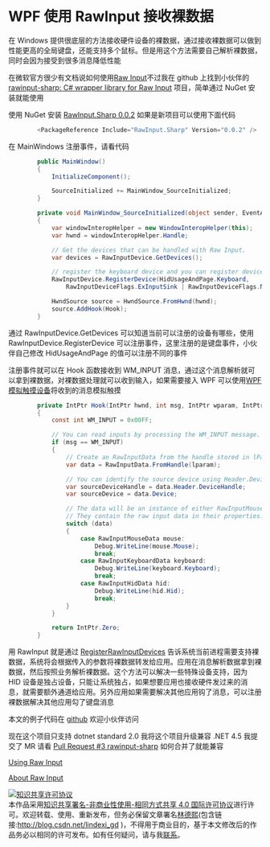 
# WPF 使用 RawInput 接收裸数据

在 Windows 提供很底层的方法接收硬件设备的裸数据，通过接收裸数据可以做到性能更高的全局键盘，还能支持多个鼠标。但是用这个方法需要自己解析裸数据，同时会因为接受到很多消息降低性能

<!--more-->


<!-- csdn -->

在微软官方很少有文档说如何使用[Raw Input](https://docs.microsoft.com/en-us/windows/win32/inputdev/about-raw-input )不过我在 github 上找到小伙伴的 [rawinput-sharp: C# wrapper library for Raw Input](https://github.com/mfakane/rawinput-sharp ) 项目，简单通过 NuGet 安装就能使用

使用 NuGet 安装 [RawInput.Sharp 0.0.2](https://www.nuget.org/packages/RawInput.Sharp ) 如果是新项目可以使用下面代码

```csharp
        <PackageReference Include="RawInput.Sharp" Version="0.0.2" />
```

在 MainWindows 注册事件，请看代码

```csharp
        public MainWindow()
        {
            InitializeComponent();

            SourceInitialized += MainWindow_SourceInitialized;
        }

        private void MainWindow_SourceInitialized(object sender, EventArgs e)
        {
            var windowInteropHelper = new WindowInteropHelper(this);
            var hwnd = windowInteropHelper.Handle;

            // Get the devices that can be handled with Raw Input.
            var devices = RawInputDevice.GetDevices();

            // register the keyboard device and you can register device which you need like mouse
            RawInputDevice.RegisterDevice(HidUsageAndPage.Keyboard,
                RawInputDeviceFlags.ExInputSink | RawInputDeviceFlags.NoLegacy, hwnd);

            HwndSource source = HwndSource.FromHwnd(hwnd);
            source.AddHook(Hook);
        }
```

通过 RawInputDevice.GetDevices 可以知道当前可以注册的设备有哪些，使用 RawInputDevice.RegisterDevice 可以注册事件，这里注册的是键盘事件，小伙伴自己修改 HidUsageAndPage 的值可以注册不同的事件

注册事件就可以在 Hook 函数接收到 WM_INPUT 消息，通过这个消息解析就可以拿到裸数据，对裸数据处理就可以收到输入，如果需要接入 WPF 可以使用[WPF 模拟触摸设备](https://blog.lindexi.com/post/WPF-%E6%A8%A1%E6%8B%9F%E8%A7%A6%E6%91%B8%E8%AE%BE%E5%A4%87.html )将收到的消息模拟触摸

```csharp
        private IntPtr Hook(IntPtr hwnd, int msg, IntPtr wparam, IntPtr lparam, ref bool handled)
        {
            const int WM_INPUT = 0x00FF;

            // You can read inputs by processing the WM_INPUT message.
            if (msg == WM_INPUT)
            {
                // Create an RawInputData from the handle stored in lParam.
                var data = RawInputData.FromHandle(lparam);

                // You can identify the source device using Header.DeviceHandle or just Device.
                var sourceDeviceHandle = data.Header.DeviceHandle;
                var sourceDevice = data.Device;

                // The data will be an instance of either RawInputMouseData, RawInputKeyboardData, or RawInputHidData.
                // They contain the raw input data in their properties.
                switch (data)
                {
                    case RawInputMouseData mouse:
                        Debug.WriteLine(mouse.Mouse);
                        break;
                    case RawInputKeyboardData keyboard:
                        Debug.WriteLine(keyboard.Keyboard);
                        break;
                    case RawInputHidData hid:
                        Debug.WriteLine(hid.Hid);
                        break;
                }
            }

            return IntPtr.Zero;
        }
```

用 RawInput 就是通过 [RegisterRawInputDevices](https://docs.microsoft.com/zh-cn/windows/win32/api/winuser/nf-winuser-registerrawinputdevices?redirectedfrom=MSDN ) 告诉系统当前进程需要支持裸数据，系统将会根据传入的参数将裸数据转发给应用。应用在消息解析数据拿到裸数据，然后按照业务解析裸数据。这个方法可以解决一些特殊设备支持，因为 HID 设备是独占设备，只能让系统独占，如果想要应用也接收硬件发过来的消息，就需要额外通道给应用。另外应用如果需要解决其他应用钩了消息，可以注册裸数据解决其他应用勾了键盘消息

本文的例子代码在 [github](https://github.com/mfakane/rawinput-sharp/pull/5) 欢迎小伙伴访问

现在这个项目只支持 dotnet standard 2.0 我将这个项目升级兼容 .NET 4.5 我提交了 MR 请看 [Pull Request #3 rawinput-sharp](https://github.com/mfakane/rawinput-sharp/pull/3 ) 如何合并了就能兼容

[Using Raw Input](https://docs.microsoft.com/en-us/windows/win32/inputdev/using-raw-input )

[About Raw Input](https://docs.microsoft.com/en-us/windows/win32/inputdev/about-raw-input )





<a rel="license" href="http://creativecommons.org/licenses/by-nc-sa/4.0/"><img alt="知识共享许可协议" style="border-width:0" src="https://licensebuttons.net/l/by-nc-sa/4.0/88x31.png" /></a><br />本作品采用<a rel="license" href="http://creativecommons.org/licenses/by-nc-sa/4.0/">知识共享署名-非商业性使用-相同方式共享 4.0 国际许可协议</a>进行许可。欢迎转载、使用、重新发布，但务必保留文章署名[林德熙](http://blog.csdn.net/lindexi_gd)(包含链接:http://blog.csdn.net/lindexi_gd )，不得用于商业目的，基于本文修改后的作品务必以相同的许可发布。如有任何疑问，请与我[联系](mailto:lindexi_gd@163.com)。